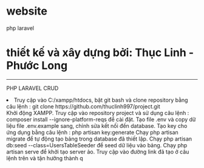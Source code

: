 # website
php laravel
# thiết kế và xây dựng bởi: Thục Linh - Phước Long
----------------------------------------------------------
PHP LARAVEL CRUD
<li>Truy cập vào C:/xampp/htdocs, bật git bash và clone repository bằng câu lệnh : git clone https://github.com/thuclinh997/project.git</li>
Khởi động XAMPP.
Truy cập vào repository project và sử dụng câu lệnh : composer install --ignore-platform-reqs để cài đặt.
Tạo file .env và copy dữ liệu file .env.example sang, chỉnh sửa kết nối đến database.
Tạo key cho ứng dụng bằng câu lệnh : php artisan key:generate
Chạy php artisan migrate để tự động tạo bảng trong database đã thiết lập.
Chạy php artisan db:seed --class=UsersTableSeeder để seed dữ liệu vào bảng.
Chạy php artisan serve để khởi tạo server ảo.
Truy cập vào đường link đã tạo ở câu lệnh trên và tận hưởng thành q
